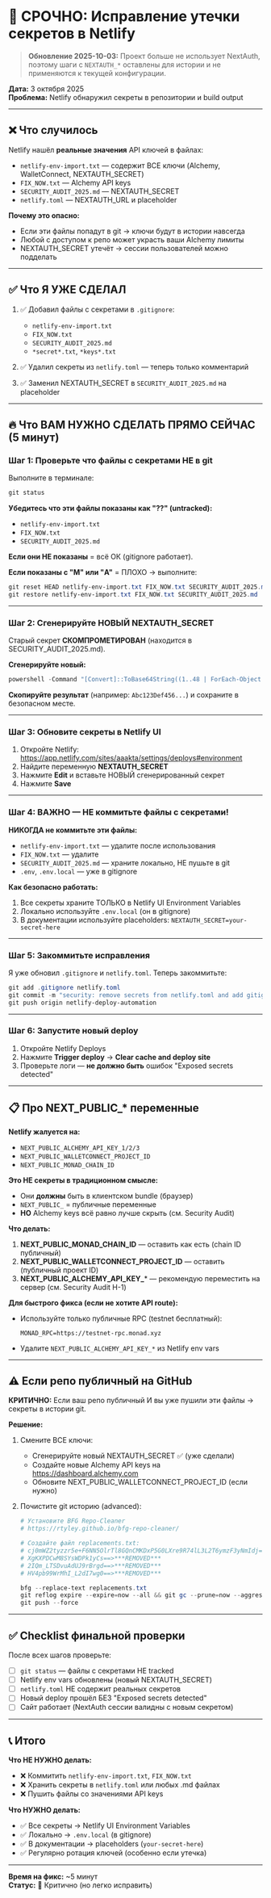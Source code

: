 # 🚨 СРОЧНО: Исправление утечки секретов в Netlify

> **Обновление 2025-10-03:** Проект больше не использует NextAuth, поэтому шаги с `NEXTAUTH_*` оставлены для истории и не применяются к текущей конфигурации.

**Дата:** 3 октября 2025  
**Проблема:** Netlify обнаружил секреты в репозитории и build output

---

## ❌ Что случилось

Netlify нашёл **реальные значения** API ключей в файлах:
- `netlify-env-import.txt` — содержит ВСЕ ключи (Alchemy, WalletConnect, NEXTAUTH_SECRET)
- `FIX_NOW.txt` — Alchemy API keys
- `SECURITY_AUDIT_2025.md` — NEXTAUTH_SECRET
- `netlify.toml` — NEXTAUTH_URL и placeholder

**Почему это опасно:**
- Если эти файлы попадут в git → ключи будут в истории навсегда
- Любой с доступом к репо может украсть ваши Alchemy лимиты
- NEXTAUTH_SECRET утечёт → сессии пользователей можно подделать

---

## ✅ Что Я УЖЕ СДЕЛАЛ

1. ✅ Добавил файлы с секретами в `.gitignore`:
   - `netlify-env-import.txt`
   - `FIX_NOW.txt`
   - `SECURITY_AUDIT_2025.md`
   - `*secret*.txt`, `*keys*.txt`

2. ✅ Удалил секреты из `netlify.toml` — теперь только комментарий

3. ✅ Заменил NEXTAUTH_SECRET в `SECURITY_AUDIT_2025.md` на placeholder

---

## 🔥 Что ВАМ НУЖНО СДЕЛАТЬ ПРЯМО СЕЙЧАС (5 минут)

### Шаг 1: Проверьте что файлы с секретами НЕ в git

Выполните в терминале:

```powershell
git status
```

**Убедитесь что эти файлы показаны как "??" (untracked):**
- `netlify-env-import.txt`
- `FIX_NOW.txt`
- `SECURITY_AUDIT_2025.md`

**Если они НЕ показаны** = всё ОК (gitignore работает).

**Если показаны с "M" или "A"** = ПЛОХО → выполните:

```powershell
git reset HEAD netlify-env-import.txt FIX_NOW.txt SECURITY_AUDIT_2025.md
git restore netlify-env-import.txt FIX_NOW.txt SECURITY_AUDIT_2025.md
```

---

### Шаг 2: Сгенерируйте НОВЫЙ NEXTAUTH_SECRET

Старый секрет **СКОМПРОМЕТИРОВАН** (находится в SECURITY_AUDIT_2025.md).

**Сгенерируйте новый:**

```powershell
powershell -Command "[Convert]::ToBase64String((1..48 | ForEach-Object { Get-Random -Maximum 256 }))"
```

**Скопируйте результат** (например: `Abc123Def456...`) и сохраните в безопасном месте.

---

### Шаг 3: Обновите секреты в Netlify UI

1. Откройте Netlify: https://app.netlify.com/sites/aaakta/settings/deploys#environment
2. Найдите переменную **NEXTAUTH_SECRET**
3. Нажмите **Edit** и вставьте НОВЫЙ сгенерированный секрет
4. Нажмите **Save**

---

### Шаг 4: ВАЖНО — НЕ коммитьте файлы с секретами!

**НИКОГДА не коммитьте эти файлы:**
- `netlify-env-import.txt` — удалите после использования
- `FIX_NOW.txt` — удалите
- `SECURITY_AUDIT_2025.md` — храните локально, НЕ пушьте в git
- `.env`, `.env.local` — уже в gitignore

**Как безопасно работать:**
1. Все секреты храните ТОЛЬКО в Netlify UI Environment Variables
2. Локально используйте `.env.local` (он в gitignore)
3. В документации используйте placeholders: `NEXTAUTH_SECRET=your-secret-here`

---

### Шаг 5: Закоммитьте исправления

Я уже обновил `.gitignore` и `netlify.toml`. Теперь закоммитьте:

```powershell
git add .gitignore netlify.toml
git commit -m "security: remove secrets from netlify.toml and add gitignore rules"
git push origin netlify-deploy-automation
```

---

### Шаг 6: Запустите новый deploy

1. Откройте Netlify Deploys
2. Нажмите **Trigger deploy** → **Clear cache and deploy site**
3. Проверьте логи — **не должно быть** ошибок "Exposed secrets detected"

---

## 📋 Про NEXT_PUBLIC_* переменные

**Netlify жалуется на:**
- `NEXT_PUBLIC_ALCHEMY_API_KEY_1/2/3`
- `NEXT_PUBLIC_WALLETCONNECT_PROJECT_ID`
- `NEXT_PUBLIC_MONAD_CHAIN_ID`

**Это НЕ секреты в традиционном смысле:**
- Они **должны** быть в клиентском bundle (браузер)
- `NEXT_PUBLIC_` = публичные переменные
- **НО** Alchemy keys всё равно лучше скрыть (см. Security Audit)

**Что делать:**
1. **NEXT_PUBLIC_MONAD_CHAIN_ID** — оставить как есть (chain ID публичный)
2. **NEXT_PUBLIC_WALLETCONNECT_PROJECT_ID** — оставить (публичный проект ID)
3. **NEXT_PUBLIC_ALCHEMY_API_KEY_*** — рекомендую переместить на сервер (см. Security Audit H-1)

**Для быстрого фикса (если не хотите API route):**
- Используйте только публичные RPC (testnet бесплатный):
  ```env
  MONAD_RPC=https://testnet-rpc.monad.xyz
  ```
- Удалите `NEXT_PUBLIC_ALCHEMY_API_KEY_*` из Netlify env vars

---

## ⚠️ Если репо публичный на GitHub

**КРИТИЧНО:** Если ваш репо публичный И вы уже пушили эти файлы → секреты в истории git.

**Решение:**
1. Смените ВСЕ ключи:
   - Сгенерируйте новый NEXTAUTH_SECRET ✅ (уже сделали)
   - Создайте новые Alchemy API keys на https://dashboard.alchemy.com
   - Обновите NEXT_PUBLIC_WALLETCONNECT_PROJECT_ID (если нужно)

2. Почистите git историю (advanced):
   ```powershell
   # Установите BFG Repo-Cleaner
   # https://rtyley.github.io/bfg-repo-cleaner/
   
   # Создайте файл replacements.txt:
   # cj0mWZ2tyzzr5e+F6NN5OlrTl8GQnCMKDxP5G0LXre9R74lL3L2T6ymzF3yNmIdj==>***REMOVED***
   # XgKXPDCwM8SYsWDPk1yCs==>***REMOVED***
   # 2IQm_LTSDvuAdUJ9rBrgd==>***REMOVED***
   # HV4pb99WrMhI_L2dI7wg0==>***REMOVED***
   
   bfg --replace-text replacements.txt
   git reflog expire --expire=now --all && git gc --prune=now --aggressive
   git push --force
   ```

---

## ✅ Checklist финальной проверки

После всех шагов проверьте:

- [ ] `git status` — файлы с секретами НЕ tracked
- [ ] Netlify env vars обновлены (новый NEXTAUTH_SECRET)
- [ ] `netlify.toml` НЕ содержит реальных секретов
- [ ] Новый deploy прошёл БЕЗ "Exposed secrets detected"
- [ ] Сайт работает (NextAuth сессии валидны с новым секретом)

---

## 📞 Итого

**Что НЕ НУЖНО делать:**
- ❌ Коммитить `netlify-env-import.txt`, `FIX_NOW.txt`
- ❌ Хранить секреты в `netlify.toml` или любых .md файлах
- ❌ Пушить файлы со значениями API keys

**Что НУЖНО делать:**
- ✅ Все секреты → Netlify UI Environment Variables
- ✅ Локально → `.env.local` (в gitignore)
- ✅ В документации → placeholders (`your-secret-here`)
- ✅ Регулярно ротация ключей (особенно если утечка)

---

**Время на фикс:** ~5 минут  
**Статус:** 🔴 Критично (но легко исправить)
